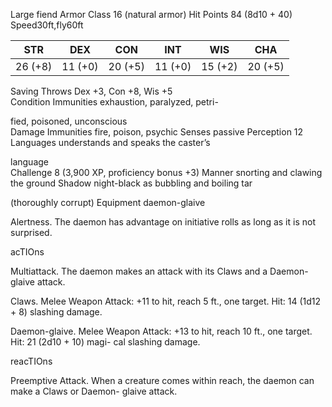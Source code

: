 Large fiend
Armor Class 16 (natural armor) 
Hit Points 84 (8d10 + 40) 
Speed30ft,fly60ft

| STR     | DEX     | CON     | INT     | WIS     | CHA     |
| ------- | ------- | ------- | ------- | ------- | ------- |
| 26 (+8) | 11 (+0) | 20 (+5) | 11 (+0) | 15 (+2) | 20 (+5) |


Saving Throws Dex +3, Con +8, Wis +5  
Condition Immunities exhaustion, paralyzed, petri-

fied, poisoned, unconscious  
Damage Immunities fire, poison, psychic Senses passive Perception 12  
Languages understands and speaks the caster’s

language  
Challenge 8 (3,900 XP, proficiency bonus +3) Manner snorting and clawing the ground Shadow night-black as bubbling and boiling tar

(thoroughly corrupt) Equipment daemon-glaive

Alertness. The daemon has advantage on initiative rolls as long as it is not surprised.

acTIOns

Multiattack. The daemon makes an attack with its Claws and a Daemon-glaive attack.

Claws. Melee Weapon Attack: +11 to hit, reach 5 ft., one target. Hit: 14 (1d12 + 8) slashing damage.

Daemon-glaive. Melee Weapon Attack: +13 to hit, reach 10 ft., one target. Hit: 21 (2d10 + 10) magi- cal slashing damage.

reacTIOns

Preemptive Attack. When a creature comes within reach, the daemon can make a Claws or Daemon- glaive attack.